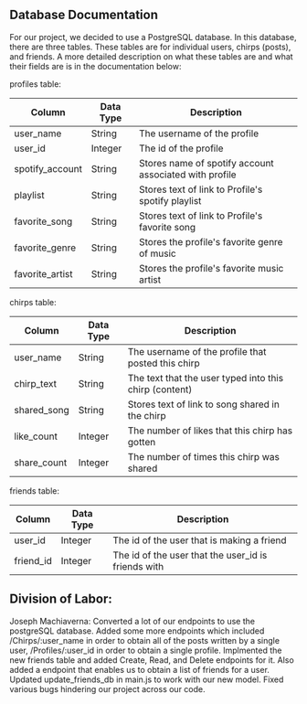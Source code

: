 ## Database Documentation

For our project, we decided to use a PostgreSQL database. In this database, there are three tables. These tables are for individual users, chirps (posts), and friends. A more detailed description on what these tables are and what their fields are is in the documentation below: 

profiles table:

| Column          | Data Type | Description                                            |
|-----------------|-----------|--------------------------------------------------------|
| user_name       | String    | The username of the profile                            |
| user_id         | Integer   | The id of the profile                                  |
| spotify_account | String    | Stores name of spotify account associated with profile |
| playlist        | String    | Stores text of link to Profile's spotify playlist      |
| favorite_song   | String    | Stores text of link to Profile's favorite song         | 
| favorite_genre  | String    | Stores the profile's favorite genre of music           |
| favorite_artist | String    | Stores the profile's favorite music artist             |

chirps table:

| Column          | Data Type | Description                                            |
|-----------------|-----------|--------------------------------------------------------|
| user_name       | String    | The username of the profile that posted this chirp     |
| chirp_text      | String    | The text that the user typed into this chirp (content) |
| shared_song     | String    | Stores text of link to song shared in the chirp        |
| like_count      | Integer   | The number of likes that this chirp has gotten         |
| share_count     | Integer   | The number of times this chirp was shared              | 

friends table:

| Column          | Data Type | Description                                            |
|-----------------|-----------|--------------------------------------------------------|
| user_id         | Integer   | The id of the user that is making a friend             |
| friend_id       | Integer   | The id of the user that the user_id is friends with    |

## Division of Labor:
Joseph Machiaverna: Converted a lot of our endpoints to use the postgreSQL database. Added some more endpoints which included /Chirps/:user_name in order to obtain all of the posts written by a single user, /Profiles/:user_id in order to obtain a single profile. Implmented the new friends table and added Create, Read, and Delete endpoints for it. Also added a endpoint that enables us to obtain a list of friends for a user. Updated update_friends_db in main.js to work with our new model. Fixed various bugs hindering our project across our code. 
